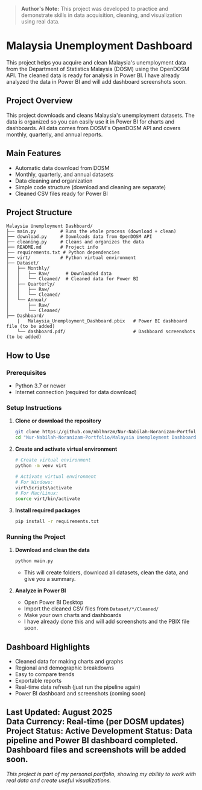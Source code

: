 > **Author's Note:** This project was developed to practice and demonstrate skills in data acquisition, cleaning, and visualization using real data.


# Malaysia Unemployment Dashboard

This project helps you acquire and clean Malaysia's unemployment data from the Department of Statistics Malaysia (DOSM) using the OpenDOSM API. The cleaned data is ready for analysis in Power BI. I have already analyzed the data in Power BI and will add dashboard screenshots soon.


## Project Overview

This project downloads and cleans Malaysia's unemployment datasets. The data is organized so you can easily use it in Power BI for charts and dashboards. All data comes from DOSM's OpenDOSM API and covers monthly, quarterly, and annual reports.


## Main Features

- Automatic data download from DOSM
- Monthly, quarterly, and annual datasets
- Data cleaning and organization
- Simple code structure (download and cleaning are separate)
- Cleaned CSV files ready for Power BI


## Project Structure

```
Malaysia Unemployment Dashboard/
├── main.py         # Runs the whole process (download + clean)
├── download.py     # Downloads data from OpenDOSM API
├── cleaning.py     # Cleans and organizes the data
├── README.md       # Project info
├── requirements.txt # Python dependencies
├── virt/           # Python virtual environment
├── Dataset/
│   ├── Monthly/
│   │   ├── Raw/      # Downloaded data
│   │   └── Cleaned/  # Cleaned data for Power BI
│   ├── Quarterly/
│   │   ├── Raw/
│   │   └── Cleaned/
│   └── Annual/
│       ├── Raw/
│       └── Cleaned/
├── Dashboard/
    |   Malaysia_Unemployment_Dashboard.pbix   # Power BI dashboard file (to be added)
    └── dashboard.pdf/                         # Dashboard screenshots (to be added)
```


## How to Use

### Prerequisites
- Python 3.7 or newer
- Internet connection (required for data download)

### Setup Instructions
1. **Clone or download the repository**
   ```bash
   git clone https://github.com/nblhnrzm/Nur-Nabilah-Noranizam-Portfolio.git
   cd "Nur-Nabilah-Noranizam-Portfolio/Malaysia Unemployment Dashboard"
   ```

2. **Create and activate virtual environment**
   ```bash
   # Create virtual environment
   python -m venv virt
   
   # Activate virtual environment
   # For Windows:
   virt\Scripts\activate
   # For Mac/Linux:
   source virt/bin/activate
   ```

3. **Install required packages**
   ```bash
   pip install -r requirements.txt
   ```

### Running the Project
1. **Download and clean the data**
   ```bash
   python main.py
   ```
   - This will create folders, download all datasets, clean the data, and give you a summary.

2. **Analyze in Power BI**
   - Open Power BI Desktop
   - Import the cleaned CSV files from `Dataset/*/Cleaned/`
   - Make your own charts and dashboards
   - I have already done this and will add screenshots and the PBIX file soon.


## Dashboard Highlights

- Cleaned data for making charts and graphs
- Regional and demographic breakdowns
- Easy to compare trends
- Exportable reports
- Real-time data refresh (just run the pipeline again)
- Power BI dashboard and screenshots (coming soon)


**Last Updated**: August 2025  
**Data Currency**: Real-time (per DOSM updates)  
**Project Status**: Active Development
**Status**: Data pipeline and Power BI dashboard completed. Dashboard files and screenshots will be added soon.
---


*This project is part of my personal portfolio, showing my ability to work with real data and create useful visualizations.*
